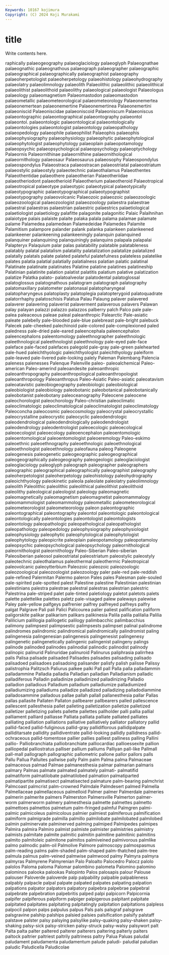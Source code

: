 ```yaml
---
Keywords: 10167 kojimura
Copyright: (C) 2024 Koji Murakami
---
```


# title

Write contents here.



raphically palaeogeography palaeoglaciology palaeoglyph Palaeognathae palaeognathic palaeognathous palaeograph palaeographer
palaeographic palaeographical palaeographically palaeographist palaeography palaeoherpetologist palaeoherpetology palaeohistology palaeohydrography palaeolatry
palaeolimnology palaeolith Palaeolithic palaeolithic palaeolithical palaeolithist palaeolithoid palaeolithy palaeological palaeologist
Palaeologus palaeology palaeomagnetism Palaeomastodon palaeomastodon palaeometallic palaeometeorological palaeometeorology Palaeonemertea palaeonemertean
palaeonemertine Palaeonemertinea Palaeonemertini palaeoniscid Palaeoniscidae palaeoniscoid Palaeoniscum Palaeoniscus palaeontographic palaeontographical
palaeontography palaeontol palaeontol. palaeontologic palaeontological palaeontologically palaeontologies palaeontologist palaeontology palaeopathology
palaeopedology palaeophile palaeophilist Palaeophis palaeophis palaeophysiography palaeophysiology palaeophytic palaeophytological palaeophytologist
palaeophytology palaeoplain palaeopotamology palaeopsychic palaeopsychological palaeopsychology palaeoptychology Palaeornis Palaeornithinae palaeornithine
palaeornithological palaeornithology palaeosaur Palaeosaurus palaeosophy Palaeospondylus palaeospondylus Palaeostraca palaeostracan palaeostriatal
palaeostriatum palaeostylic palaeostyly palaeotechnic palaeothalamus Palaeothentes Palaeothentidae palaeothere palaeotherian Palaeotheriidae
palaeotheriodont palaeotherioid Palaeotherium palaeotheroid Palaeotropical palaeotropical palaeotype palaeotypic palaeotypical palaeotypically
palaeotypographic palaeotypographical palaeotypographist palaeotypography palaeovolcanic Palaeozoic palaeozoic palaeozoologic palaeozoological palaeozoologist
palaeozoology palaestra palaestrae palaestral palaestras palaestrian palaestric palaestrics palaetiological palaetiologist
palaetiology palafitte palagonite palagonitic Palaic Palaihnihan palaiotype palais palaiste palaite
palaka palala palama palamae palamate palame Palamedea palamedean Palamedeidae Palamedes
Palamite Palamitism palampore palander palank palanka palankeen palankeened palankeener palankeening
palankeeningly palanquin palanquined palanquiner palanquining palanquiningly palanquins palapala palapalai Palapteryx
Palaquium palar palas palatability palatable palatableness palatably palatal palatalism palatality
palatalization palatalize palatalized palatally palatals palate palated palateful palatefulness palateless
palatelike palates palatia palatial palatially palatialness palatian palatic palatinal Palatinate
palatinate palatinates Palatine palatine palatines palatineship Palatinian palatinite palation palatist
palatitis palatium palative palatization palatize Palatka palato- palatoalveolar palatodental palatoglossal
palatoglossus palatognathous palatogram palatograph palatography palatomaxillary palatometer palatonasal palatopharyngeal palatopharyngeus
palatoplasty palatoplegia palatopterygoid palatoquadrate palatorrhaphy palatoschisis Palatua Palau Palaung palaver
palavered palaverer palavering palaverist palaverment palaverous palavers Palawan palay palayan
palazzi palazzo palazzos palberry palch Palco pale pale- palea paleaceous
paleae paleal paleanthropic Palearctic Pale-asiatic paleate palebelly pale-blooded pale-blue palebreast
pale-bright palebuck Palecek pale-cheeked palechinoid pale-colored pale-complexioned paled paledness pale-dried
pale-eared paleencephala paleencephalon paleencephalons paleentomology paleethnographer paleethnologic paleethnological paleethnologist paleethnology
pale-eyed pale-face paleface pale-faced palefaces palegold pale-gray pale-green palehearted pale-hued
paleichthyologic paleichthyologist paleichthyology paleiform pale-leaved pale-livered pale-looking palely Paleman Palembang
Palencia paleness palenesses Palenque Palenville paleo- paleoalchemical Paleo-american Paleo-amerind paleoandesite
paleoanthropic paleoanthropography paleoanthropological paleoanthropologist paleoanthropology Paleoanthropus Paleo-Asiatic Paleo-asiatic paleoatavism paleoatavistic
paleobiogeography paleobiologic paleobiological paleobiologist paleobiology paleobotanic paleobotanical paleobotanically paleobotanist paleobotany
paleoceanography Paleocene paleocene paleochorologist paleochorology Paleo-christian paleoclimatic paleoclimatologic paleoclimatological paleoclimatologist
paleoclimatology Paleoconcha paleocosmic paleocosmology paleocrystal paleocrystallic paleocrystalline paleocrystic paleocyclic paleodendrologic
paleodendrological paleodendrologically paleodendrologist paleodendrology paleodentrologist paleoecologic paleoecological paleoecologist paleoecology paleoencephalon
paleoentomologic paleoentomological paleoentomologist paleoeremology Paleo-eskimo paleoethnic paleoethnography paleoethnologic paleoethnological paleoethnologist
paleoethnology paleofauna paleog Paleogene paleogenesis paleogenetic paleogeographic paleogeographical paleogeographically paleogeography
paleogeologic paleoglaciologist paleoglaciology paleoglyph paleograph paleographer paleographers paleographic paleographical paleographically
paleographist paleography paleoherpetologist paleoherpetology paleohistology paleohydrography paleoichthyology paleokinetic paleola paleolate
paleolatry paleolimnology paleolith Paleolithic paleolithic paleolithical paleolithist paleolithoid paleolithy paleological
paleologist paleology paleomagnetic paleomagnetically paleomagnetism paleomagnetist paleomammalogy paleomammologist paleomammology paleometallic
paleometeorological paleometeorologist paleometeorology paleon paleontographic paleontographical paleontography paleontol paleontologic paleontological
paleontologically paleontologies paleontologist paleontologists paleontology paleopathologic paleopathological paleopathologist paleopathology paleopedology
paleophysiography paleophysiologist paleophysiology paleophytic paleophytological paleophytologist paleophytology paleopicrite paleoplain paleopotamology
paleopotamoloy paleopsychic paleopsychological paleopsychology paleornithological paleornithologist paleornithology Paleo-Siberian Paleo-siberian Paleosiberian
paleosol paleostriatal paleostriatum paleostylic paleostyly paleotechnic paleothalamus paleothermal paleothermic Paleotropical
paleovolcanic paleoytterbium Paleozoic paleozoic paleozoologic paleozoological paleozoologist paleozoology paler pale-red
pale-reddish pale-refined Palermitan Palermo paleron Pales pales Palesman pale-souled pale-spirited
pale-spotted palest Palestine palestine Palestinian palestinian palestinians palestra palestrae palestral
palestras palestrian palestric Palestrina pale-striped palet pale-tinted paletiology paletot paletots
palets palette palettelike palettes paletz pale-visaged palew paleways palewise Paley
pale-yellow palfgeys palfrenier palfrey palfreyed palfreys palfry palgat Palgrave Pali
pali Palici Palicourea palier paliest palification paliform paligorskite palikar palikarism
palikars palikinesia Palila palila palilalia Palilia Palilicium palillogia palilogetic palilogy
palimbacchic palimbacchius palimony palimpsest palimpsestic palimpsests palimpset palinal palindrome palindromes
palindromic palindromical palindromically palindromist paling palingenesia palingenesian palingenesis palingenesist palingenesy
palingenetic palingenetically palingenic palingenist palingeny palings palinode palinoded palinodes palinodial
palinodic palinodist palinody palinopic palinurid Palinuridae palinuroid Palinurus paliphrasia palirrhea
palis Palisa palisade palisaded Palisades palisades palisading palisado palisadoed palisadoes
palisadoing palisander palisfy palish palisse Palissy palistrophia Palitzsch Paliurus palkee
palki Pall pall Palla palla palladammin palladammine Palladia palladia Palladian
palladian Palladianism palladic palladiferous Palladin palladinize palladinized palladinizing Palladio palladion
palladious Palladium palladium palladiumize palladiumized palladiumizing palladiums palladize palladized palladizing
palladodiammine palladosammine palladous pallae pallah pallall pallanesthesia pallar Pallas pallas
pallasite Pallaten Pallaton pallbearer pallbearers palled pallescence pallescent pallesthesia pallet
palleting palletization palletize palletized palletizer palletizing pallets pallette pallettes pallholder
palli pallia pallial palliament palliard palliasse Palliata palliata palliate palliated
palliates palliating palliation palliations palliative palliatively palliator palliatory pallid pallid-faced
pallid-fuliginous pallid-gray pallidiflorous pallidipalpate palliditarsate pallidity pallidiventrate pallid-looking pallidly pallidness
pallid-ochraceous pallid-tomentose pallier pallies palliest palliness palling Pallini pallio- Palliobranchiata
palliobranchiate palliocardiac pallioessexite pallion palliopedal palliostratus palliser pallium palliums Palliyan
pall-like Pallmall pall-mall pallograph pallographic pallometric pallone pallor pallors palls
Pallu Pallua Palluites pallwise pally Palm palm Palma palma Palmaceae
palmaceous palmad Palmae palmanesthesia palmar palmarian palmaris palmary Palmas palmate
palmated palmately palmati- palmatifid palmatiform palmatilobate palmatilobed palmation palmatiparted palmatipartite
palmatisect palmatisected palmature palm-bearing palmchrist Palmcoast palmcrist palm-crowned Palmdale Palmdesert
palmed Palmella Palmellaceae palmellaceous palmelloid Palmer palmer Palmerdale palmeries palmerin
palmerite palmers Palmerston Palmersville Palmerton palmer-worm palmerworm palmery palmesthesia palmette
palmettes palmetto palmettoes palmettos palmetum palm-fringed palmful Palmgren palmi- palmic
palmicoleus palmicolous palmier palmiest palmiferous palmification palmiform palmigrade palmilla palmillo
palmilobate palmilobated palmilobed palmin palminervate palminerved palming palmiped Palmipedes palmipes
Palmira palmira Palmiro palmist palmiste palmister palmistries palmistry palmists palmitate
palmite palmitic palmitin palmitine palmitinic palmitins palmito palmitoleic palmitone palmitos
palmiveined palmivorous palmlike palmo palmodic palm-oil Palmolive Palmore palmoscopy palmospasmus
palm-reading palms palm-shaded palm-shaped palm-thatched palm-tree palmula palmus palm-veined palmwise
palmwood palmy Palmyra palmyra palmyras Palmyrene Palmyrenian Palo Paloalto Palocedro
Palocz palolo palolos Paloma paloma Palomar palombino palometa Palomino palomino
palominos palooka palookas Palopinto Palos palosapis palour Palouse palouser Paloverde
paloverde palp palpability palpable palpableness palpably palpacle palpal palpate palpated
palpates palpating palpation palpations palpator palpators palpatory palpebra palpebrae palpebral
palpebrate palpebration palpebritis palped palpi palpicorn Palpicornia palpifer palpiferous palpiform
palpiger palpigerous palpitant palpitate palpitated palpitates palpitating palpitatingly palpitation palpitations
palpless palpocil palpon palps palpulus palpus Pals pals palsgraf palsgrave
palsgravine palship palships palsied palsies palsification palsify palstaff palstave palster
palsy palsying palsylike palsy-quaking palsy-shaken palsy-shaking palsy-sick palsy-stricken palsy-struck palsy-walsy
palsywort palt Palta palta palter paltered palterer palterers paltering palterly
palters paltock paltrier paltriest paltrily paltriness paltry Palua Paluas paludal
paludament paludamenta paludamentum palude paludi- paludial paludian paludic Paludicella Paludicolae
